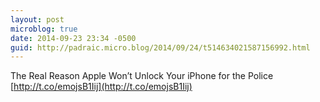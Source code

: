 ```yaml
---
layout: post
microblog: true
date: 2014-09-23 23:34 -0500
guid: http://padraic.micro.blog/2014/09/24/t514634021587156992.html
---
```

The Real Reason Apple Won’t Unlock Your iPhone for the Police [http://t.co/emojsB1Iij](http://t.co/emojsB1Iij)
